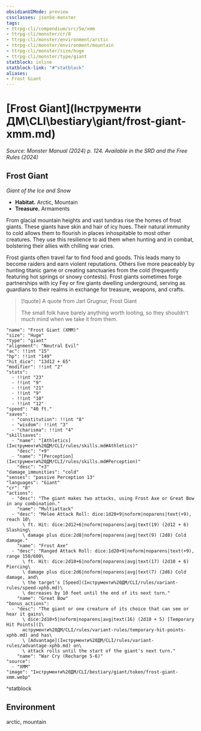 ```yaml
---
obsidianUIMode: preview
cssclasses: json5e-monster
tags:
- ttrpg-cli/compendium/src/5e/xmm
- ttrpg-cli/monster/cr/8
- ttrpg-cli/monster/environment/arctic
- ttrpg-cli/monster/environment/mountain
- ttrpg-cli/monster/size/huge
- ttrpg-cli/monster/type/giant
statblock: inline
statblock-link: "#^statblock"
aliases:
- Frost Giant
---
```

# [Frost Giant](Інструменти ДМ\CLI\bestiary\giant/frost-giant-xmm.md)
*Source: Monster Manual (2024) p. 124. Available in the <span title='Systems Reference Document (5.2)'>SRD</span> and the Free Rules (2024)*  

## Frost Giant

*Giant of the Ice and Snow*

- **Habitat.** Arctic, Mountain  
- **Treasure.** Armaments  

From glacial mountain heights and vast tundras rise the homes of frost giants. These giants have skin and hair of icy hues. Their natural immunity to cold allows them to flourish in places inhospitable to most other creatures. They use this resilience to aid them when hunting and in combat, bolstering their allies with chilling war cries.

Frost giants often travel far to find food and goods. This leads many to become raiders and earn violent reputations. Others live more peaceably by hunting titanic game or creating sanctuaries from the cold (frequently featuring hot springs or snowy contests). Frost giants sometimes forge partnerships with icy Fey or fire giants dwelling underground, serving as guardians to their realms in exchange for treasure, weapons, and crafts.

> [!quote] A quote from Jarl Grugnur, Frost Giant  
> 
> The small folk have barely anything worth looting, so they shouldn't much mind when we take it from them.


```statblock
"name": "Frost Giant (XMM)"
"size": "Huge"
"type": "giant"
"alignment": "Neutral Evil"
"ac": !!int "15"
"hp": !!int "149"
"hit_dice": "13d12 + 65"
"modifier": !!int "2"
"stats":
  - !!int "23"
  - !!int "9"
  - !!int "21"
  - !!int "9"
  - !!int "10"
  - !!int "12"
"speed": "40 ft."
"saves":
  - "constitution": !!int "8"
  - "wisdom": !!int "3"
  - "charisma": !!int "4"
"skillsaves":
  - "name": "[Athletics](Інструменти%20ДМ/CLI/rules/skills.md#Athletics)"
    "desc": "+9"
  - "name": "[Perception](Інструменти%20ДМ/CLI/rules/skills.md#Perception)"
    "desc": "+3"
"damage_immunities": "cold"
"senses": "passive Perception 13"
"languages": "Giant"
"cr": "8"
"actions":
  - "desc": "The giant makes two attacks, using Frost Axe or Great Bow in any combination."
    "name": "Multiattack"
  - "desc": "Melee Attack Roll: dice:1d20+9|noform|noparens|text(+9), reach 10\
      \ ft. Hit: dice:2d12+6|noform|noparens|avg|text(19) (2d12 + 6) Slashing\
      \ damage plus dice:2d8|noform|noparens|avg|text(9) (2d8) Cold damage."
    "name": "Frost Axe"
  - "desc": "Ranged Attack Roll: dice:1d20+9|noform|noparens|text(+9), range 150/600\
      \ ft. Hit: dice:2d10+6|noform|noparens|avg|text(17) (2d10 + 6) Piercing\
      \ damage plus dice:2d6|noform|noparens|avg|text(7) (2d6) Cold damage, and\
      \ the target's [Speed](Інструменти%20ДМ/CLI/rules/variant-rules/speed-xphb.md)\
      \ decreases by 10 feet until the end of its next turn."
    "name": "Great Bow"
"bonus_actions":
  - "desc": "The giant or one creature of its choice that can see or hear it gains\
      \ dice:2d10+5|noform|noparens|avg|text(16) (2d10 + 5) [Temporary Hit Points](І\
      нструменти%20ДМ/CLI/rules/variant-rules/temporary-hit-points-xphb.md) and has\
      \ [Advantage](Інструменти%20ДМ/CLI/rules/variant-rules/advantage-xphb.md) on\
      \ attack rolls until the start of the giant's next turn."
    "name": "War Cry (Recharge 5-6)"
"source":
  - "XMM"
"image": "Інструменти%20ДМ/CLI/bestiary/giant/token/frost-giant-xmm.webp"
```
^statblock

## Environment

arctic, mountain